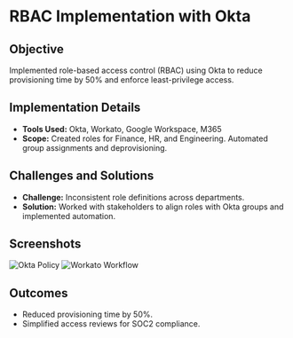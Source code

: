 # RBAC Implementation with Okta

## Objective
Implemented role-based access control (RBAC) using Okta to reduce provisioning time by 50% and enforce least-privilege access.

## Implementation Details
- **Tools Used:** Okta, Workato, Google Workspace, M365  
- **Scope:** Created roles for Finance, HR, and Engineering. Automated group assignments and deprovisioning.

## Challenges and Solutions
- **Challenge:** Inconsistent role definitions across departments.
- **Solution:** Worked with stakeholders to align roles with Okta groups and implemented automation.

## Screenshots
![Okta Policy](images/okta-policy.png)
![Workato Workflow](images/workato-flow.png)

## Outcomes
- Reduced provisioning time by 50%.
- Simplified access reviews for SOC2 compliance.

